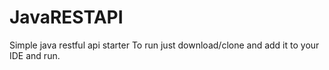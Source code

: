 # JavaRESTAPI
Simple java restful api starter 
To run just download/clone and add it to your IDE and run.
